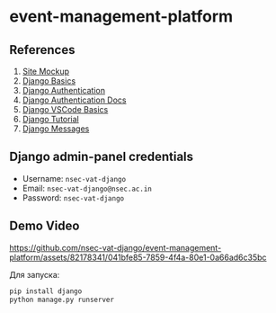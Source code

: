 # event-management-platform

## References

1. [Site Mockup](https://projectbook.code.brettchalupa.com/web-apps/event-platform.html)
2. [Django Basics](https://youtu.be/nGIg40xs9e4?si=sDYn5vgywH9Fb4Tr)
3. [Django Authentication](https://www.youtube.com/watch?v=YMPhYQxnE-0)
4. [Django Authentication Docs](https://docs.djangoproject.com/en/5.0/topics/auth/default/)
5. [Django VSCode Basics](https://code.visualstudio.com/docs/python/tutorial-django)
6. [Django Tutorial](https://docs.djangoproject.com/en/5.0/intro/tutorial01/)
7. [Django Messages](https://docs.djangoproject.com/en/5.0/ref/contrib/messages/)

## Django admin-panel credentials

- Username: `nsec-vat-django`
- Email: `nsec-vat-django@nsec.ac.in`
- Password: `nsec-vat-django`

## Demo Video
https://github.com/nsec-vat-django/event-management-platform/assets/82178341/041bfe85-7859-4f4a-80e1-0a66ad6c35bc

Для запуска:
```bash
pip install django
python manage.py runserver
```
